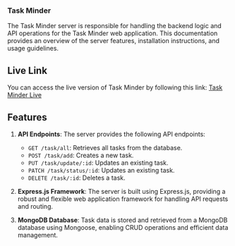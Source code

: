 ### Task Minder

The Task Minder server is responsible for handling the backend logic and API operations for the Task Minder web application. This documentation provides an overview of the server features, installation instructions, and usage guidelines.

## Live Link

You can access the live version of Task Minder by following this link: [Task Minder Live](https://taskminder-sm.netlify.app/)

## Features

1. **API Endpoints**: The server provides the following API endpoints:

   - `GET /task/all`: Retrieves all tasks from the database.
   - `POST /task/add`: Creates a new task.
   - `PUT /task/update/:id`: Updates an existing task.
   - `PATCH /task/status/:id`: Updates an existing task.
   - `DELETE /task/:id`: Deletes a task.

2. **Express.js Framework**: The server is built using Express.js, providing a robust and flexible web application framework for handling API requests and routing.
3. **MongoDB Database**: Task data is stored and retrieved from a MongoDB database using Mongoose, enabling CRUD operations and efficient data management.
